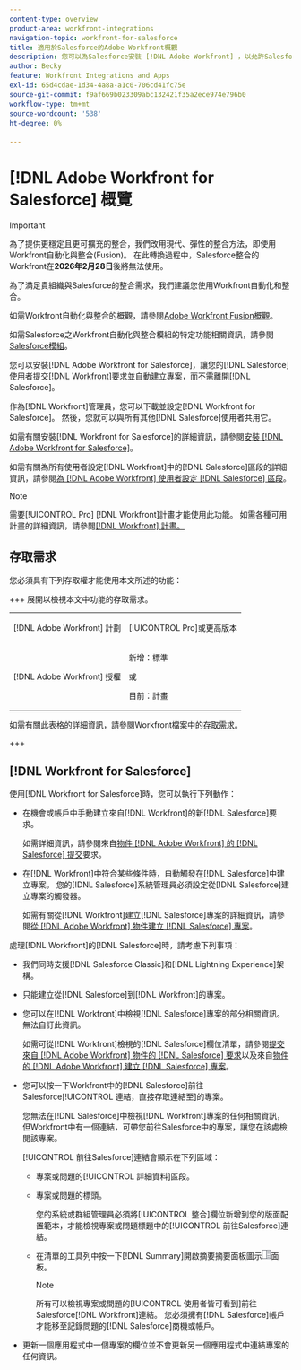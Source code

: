 ```yaml
---
content-type: overview
product-area: workfront-integrations
navigation-topic: workfront-for-salesforce
title: 適用於Salesforce的Adobe Workfront概觀
description: 您可以為Salesforce安裝 [!DNL Adobe Workfront] ，以允許Salesforce使用者提交 [!DNL Workfront] 請求並自動建立專案，而不需要離開Salesforce。
author: Becky
feature: Workfront Integrations and Apps
exl-id: 65d4cdae-1d34-4a8a-a1c0-706cd41fc75e
source-git-commit: f9af669b023309abc132421f35a2ece974e796b0
workflow-type: tm+mt
source-wordcount: '538'
ht-degree: 0%

---
```


# [!DNL Adobe Workfront for Salesforce] 概覽

<!-- Audited: 5/2025 -->

>[!IMPORTANT]
>
>為了提供更穩定且更可擴充的整合，我們改用現代、彈性的整合方法，即使用Workfront自動化與整合(Fusion)。 在此轉換過程中，Salesforce整合的Workfront在&#x200B;**2026年2月28日**&#x200B;後將無法使用。
>
>為了滿足貴組織與Salesforce的整合需求，我們建議您使用Workfront自動化和整合。
>
>如需Workfront自動化與整合的概觀，請參閱[Adobe Workfront Fusion概觀](https://experienceleague.adobe.com/zh-hant/docs/workfront-fusion/using/get-started-with-fusion/understand-workfront-fusion/workfront-fusion-overview)。
>
>如需Salesforce之Workfront自動化與整合模組的特定功能相關資訊，請參閱[Salesforce模組](https://experienceleague.adobe.com/zh-hant/docs/workfront-fusion/using/references/apps-and-their-modules/third-party-app-connectors/salesforce-modules)。

您可以安裝[!DNL Adobe Workfront for Salesforce]，讓您的[!DNL Salesforce]使用者提交[!DNL Workfront]要求並自動建立專案，而不需離開[!DNL Salesforce]。

作為[!DNL Workfront]管理員，您可以下載並設定[!DNL Workfront for Salesforce]。 然後，您就可以與所有其他[!DNL Salesforce]使用者共用它。

如需有關安裝[!DNL Workfront for Salesforce]的詳細資訊，請參閱[安裝 [!DNL Adobe Workfront for Salesforce]](../../workfront-integrations-and-apps/using-workfront-with-salesforce/install-workfront-for-salesforce.md)。

如需有關為所有使用者設定[!DNL Workfront]中的[!DNL Salesforce]區段的詳細資訊，請參閱[為 [!DNL Adobe Workfront] 使用者設定 [!DNL Salesforce] 區段](../../workfront-integrations-and-apps/using-workfront-with-salesforce/configure-wf-section-for-salesforce-users.md)。

>[!NOTE]
>
>需要[!UICONTROL Pro] [!DNL Workfront]計畫才能使用此功能。 如需各種可用計畫的詳細資訊，請參閱[[!DNL Workfront] 計畫。](https://business.adobe.com/tw/products/workfront/pricing.html)

## 存取需求

您必須具有下列存取權才能使用本文所述的功能：

+++ 展開以檢視本文中功能的存取需求。

<table style="table-layout:auto"> 
 <col> 
 <col> 
 <tbody> 
  <tr> 
   <td role="rowheader">[!DNL Adobe Workfront] 計劃</td> 
   <td> <p>[!UICONTROL Pro]或更高版本</p> </td> 
  </tr> 
  <tr> 
   <td role="rowheader">[!DNL Adobe Workfront] 授權</td> 
   <td> <p>新增：標準<p>
   <p>或</p>
   <p>目前：計畫</p>


</td> 
  </tr> 
 </tbody> 
</table>

如需有關此表格的詳細資訊，請參閱Workfront檔案中的[存取需求](/help/quicksilver/administration-and-setup/add-users/access-levels-and-object-permissions/access-level-requirements-in-documentation.md)。

+++

## [!DNL Workfront for Salesforce]

使用[!DNL Workfront for Salesforce]時，您可以執行下列動作：

* 在機會或帳戶中手動建立來自[!DNL Workfront]的新[!DNL Salesforce]要求。

  如需詳細資訊，請參閱來自[物件 [!DNL Adobe Workfront] 的 [!DNL Salesforce] 提交](../../workfront-integrations-and-apps/using-workfront-with-salesforce/submit-workfront-requests-from-salesforce-objects.md)要求。

* 在[!DNL Workfront]中符合某些條件時，自動觸發在[!DNL Salesforce]中建立專案。 您的[!DNL Salesforce]系統管理員必須設定從[!DNL Salesforce]建立專案的觸發器。

  如需有關從[!DNL Workfront]建立[!DNL Salesforce]專案的詳細資訊，請參閱[從 [!DNL Adobe Workfront] 物件建立 [!DNL Salesforce] 專案](../../workfront-integrations-and-apps/using-workfront-with-salesforce/create-wf-projects-from-salesforce-objects.md)。

處理[!DNL Workfront]的[!DNL Salesforce]時，請考慮下列事項：

* 我們同時支援[!DNL Salesforce Classic]和[!DNL Lightning Experience]架構。
* 只能建立從[!DNL Salesforce]到[!DNL Workfront]的專案。
* 您可以在[!DNL Workfront]中檢視[!DNL Salesforce]專案的部分相關資訊。 無法自訂此資訊。

  如需可從[!DNL Workfront]檢視的[!DNL Salesforce]欄位清單，請參閱[提交來自 [!DNL Adobe Workfront] 物件的 [!DNL Salesforce] 要求](../../workfront-integrations-and-apps/using-workfront-with-salesforce/submit-workfront-requests-from-salesforce-objects.md)以及來自[物件的 [!DNL Adobe Workfront] 建立 [!DNL Salesforce] 專案](../../workfront-integrations-and-apps/using-workfront-with-salesforce/create-wf-projects-from-salesforce-objects.md)。

* 您可以按一下Workfront中的[!DNL Salesforce]前往Salesforce[!UICONTROL 連結，直接存取連結至]的專案。

  您無法在[!DNL Salesforce]中檢視[!DNL Workfront]專案的任何相關資訊，但Workfront中有一個連結，可帶您前往Salesforce中的專案，讓您在該處檢閱該專案。

  [!UICONTROL 前往Salesforce]連結會顯示在下列區域：

   * 專案或問題的[!UICONTROL 詳細資料]區段。
   * 專案或問題的標頭。

     您的系統或群組管理員必須將[!UICONTROL 整合]欄位新增到您的版面配置範本，才能檢視專案或問題標題中的[!UICONTROL 前往Salesforce]連結。
   * 在清單的工具列中按一下[!DNL Summary]開啟摘要摘要面板圖示![後，在清單中選取問題時的問題](assets/summary-panel-icon.png)面板。

     >[!NOTE]
     >
     >所有可以檢視專案或問題的[!UICONTROL 使用者皆可看到]前往Salesforce[!DNL Workfront]連結。 您必須擁有[!DNL Salesforce]帳戶才能移至記錄問題的[!DNL Salesforce]商機或帳戶。

* 更新一個應用程式中一個專案的欄位並不會更新另一個應用程式中連結專案的任何資訊。
